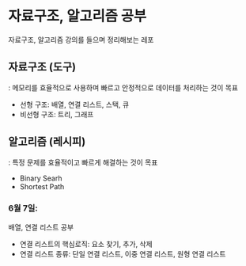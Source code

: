 # 자료구조, 알고리즘 공부
자료구조, 알고리즘 강의를 들으며 정리해보는 레포

## 자료구조 (도구)
: 메모리를 효율적으로 사용하며 빠르고 안정적으로 데이터를 처리하는 것이 목표
- 선형 구조: 배열, 연결 리스트, 스택, 큐
- 비선형 구조: 트리, 그래프

## 알고리즘 (레시피)
: 특정 문제를 효율적이고 빠르게 해결하는 것이 목표
- Binary Searh 
- Shortest Path

### 6월 7일:
배열, 연결 리스트 공부
- 연결 리스트의 핵심로직: 요소 찾기, 추가, 삭제
- 연결 리스트 종류: 단일 연결 리스트, 이중 연결 리스트, 원형 연결 리스트
